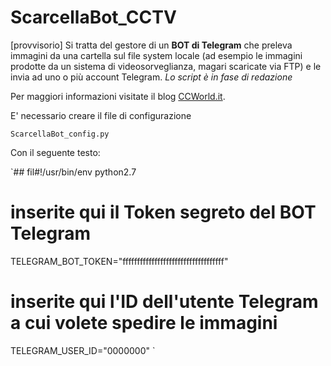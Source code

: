 # ScarcellaBot_CCTV

[provvisorio] Si tratta del gestore di un **BOT di Telegram** che preleva immagini da una cartella sul file system locale (ad esempio le immagini prodotte da un sistema di videosorveglianza, magari scaricate via FTP) e le invia ad uno o più account Telegram.
_Lo script è in fase di redazione_

Per maggiori informazioni visitate il blog [CCWorld.it](http://www.ccworld.it/).

E' necessario creare il file di configurazione 

`ScarcellaBot_config.py`

Con il seguente testo:

`## fil#!/usr/bin/env python2.7
##
# inserite qui il Token segreto del BOT Telegram
TELEGRAM_BOT_TOKEN="fffffffffffffffffffffffffffffffffff"

# inserite qui l'ID dell'utente Telegram a cui volete spedire le immagini
TELEGRAM_USER_ID="0000000" `